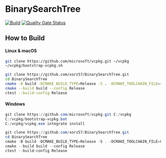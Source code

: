 # BinarySearchTree

[![Build](https://github.com/xorz57/BinarySearchTree/actions/workflows/Build.yml/badge.svg)](https://github.com/xorz57/BinarySearchTree/actions/workflows/Build.yml)
[![Quality Gate Status](https://sonarcloud.io/api/project_badges/measure?project=xorz57_BinarySearchTree&metric=alert_status)](https://sonarcloud.io/summary/new_code?id=xorz57_BinarySearchTree)

## How to Build

#### Linux & macOS

```bash
git clone https://github.com/microsoft/vcpkg.git ~/vcpkg
~/vcpkg/bootstrap-vcpkg.sh

git clone https://github.com/xorz57/BinarySearchTree.git
cd BinarySearchTree
cmake -B build -DCMAKE_BUILD_TYPE=Release -S . -DCMAKE_TOOLCHAIN_FILE=~/vcpkg/scripts/buildsystems/vcpkg.cmake
cmake --build build --config Release
ctest --build-config Release
```

#### Windows

```powershell
git clone https://github.com/microsoft/vcpkg.git C:/vcpkg
C:/vcpkg/bootstrap-vcpkg.bat
C:/vcpkg/vcpkg.exe integrate install

git clone https://github.com/xorz57/BinarySearchTree.git
cd BinarySearchTree
cmake -B build -DCMAKE_BUILD_TYPE=Release -S . -DCMAKE_TOOLCHAIN_FILE=C:/vcpkg/scripts/buildsystems/vcpkg.cmake
cmake --build build --config Release
ctest --build-config Release
```
